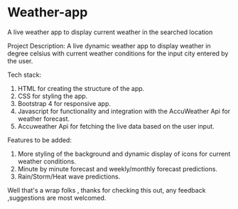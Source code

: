 # Weather-app
A live weather app to display current weather in the searched location

Project Description: A live dynamic weather app to display weather in degree celsius with current weather conditions for the input city entered by the user.

Tech stack:

1. HTML for creating the structure of the app.
2. CSS for styling the app.
3. Bootstrap 4 for responsive app.
4. Javascript for functionality and integration with the AccuWeather Api for weather forecast.
5. Accuweather Api for fetching the live data based on the user input.

Features to be added:

1. More styling of the background and dynamic display of icons for current weather conditions.
2. Minute by minute forecast and weekly/monthly forecast predictions.
3. Rain/Storm/Heat wave predictions.


Well that's a wrap folks , thanks for checking this out, any feedback ,suggestions are most welcomed.
